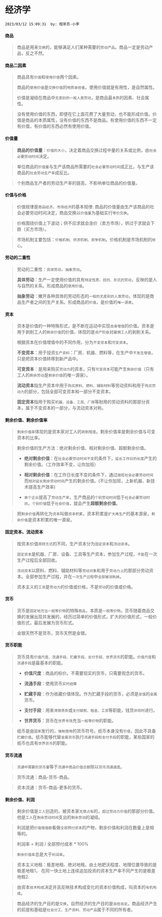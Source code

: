 # 经济学
`2023/03/12 15:09:31  by: 程序员·小李`

#### 商品

> 商品是用来`交换`的，能够满足人们某种需要的`劳动产品`。商品一定是劳动产品，反之不然。


#### 商品二因素

> 商品具有`价值`和`使用价值`两个因素。 
>
> 商品的`使用价值`是`交换价值`的`物质承担者`。使用价值就是有用性，是自然属性。
>
> 价值是凝结在商品中`无差别的一般人类劳动`，是商品最`本质`的因素、社会属性。

> 没有使用价值的东西，即便在它上面花费了大量劳动，也不能形成价值。价值是商品的本质属性，没有价值的东西不是商品。有使用价值的东西不一定有价值，有价值的东西必然有使用价值。


#### 价值量

> **商品的价值量**：`价值的大小`，决定着商品交换过程中量的关系或比例，由`社会必要劳动时间`决定。


> 单位商品的`价值量`与生产该商品所需要的`社会必要劳动时间`成正比，与生产该商品的`社会劳动生产率`成反比。


> 个别商品生产者的劳动生产率的提高，不影响单位商品的价值量。


#### 价值与价格

> 价值规律是`商品经济`、`市场经济`的基本规律: 商品的价值量由生产该商品的社会必要劳动时间决定，商品交换以`价值量`为基础实行`等价交换`。


> 价格围绕价值上下波动；供不应求就会涨价（卖方市场），供过于求就会下跌（买方市场）。


> 市场机制主要包括：`价格机制、供求机制、竞争机制`。价格机制是市场机制的`核心`。


#### 劳动的二重性

> 劳动的二重性：`具体劳动`、`抽象劳动`。
>
> **具体劳动**：生产一定使用价值的具有`特定性质、目的、形式的劳动`，反映的是人与自然的关系。形成商品的`使用价值`。
>
> **抽象劳动**：撇开各种具体的劳动形态的`一般的无差别的人类劳动`，体现的是商品生产者之间的生产关系。形成商品的`价值`，是价值的`唯一源泉`。


#### 资本

> 资本是价值的一种特殊形式，是不断在运动中实现`自身增值`的价值。资本是用于剥削工人的`剩余价值`的价值，体现的是`资产阶级`对`雇佣工人`的剥削关系。


> 根据资本在价值增值中的不同作用，分为`不变资本`和`可变资本`。
>
> **不变资本**：用于投资`生产资料`：厂房、机器、燃料等，在生产中`不发生增值`，只是把资本价值转移到新产品中。
>
> **可变资本**：是用来购买`劳动力`的资本，只有`可变资本`可能产生`剩余价值`（只有工人的`剩余劳动`是`剩余价值`的唯一源泉）。

> **流动资本**指生产资本中用于`购买原料、燃料、辅助材料`等劳动资料和用于`购买劳动力`的部分，包括全部可变资本和一部分不变资本。

>**固定资本**指用于购买`机器、设备、工具、厂房`等耐用的劳动资料的那部分资本，属于不变资本的一部分，与流动资本对称。


#### 剩余价值、剩余价值率

> `剩余价值率`体现的是资本家对工人的`剥削程度`。剩余价值率是剩余价值与可变资本的比率。


> 剩余价值的生产方法：绝对剩余价值、相对剩余价值、超额剩余价值。
>
> * **绝对剩余价值**：在`社会必要劳动时间不变`的条件下，`延长工作日的长度`产生的剩余价值。（工作效率不变，让你加班）
>
> * **相对剩余价值**：在工作日长度不变的条件下，通过`缩短社会必要劳动时间`而`相对延长剩余劳动时间`产生的剩余价值。(不让你加班，上新机器、新技术提高生产效率)
>
> * `单个企业`提高了`劳动生产率`，生产商品的`个别劳动时间`低于`社会必要劳动时间`，`个别价值`低于`社会价值`，就会产生**超额剩余价值**。


> 把`剩余价值`再转化为`资本`叫做`资本积累`，资本积累是`扩大再生产`的基本源泉，`剩余价值`是资本积累的唯一源泉。


#### 固定资本、流动资本

> 按资本价值`周转方式`的不同，生产资本分为`固定资本`和`流动资本`。
>
> `固定资本`是机器、厂房、设备、工具等生产资本，参加生产过程，`不能`在一次生产过程后全部回收。
>
> `流动资本`以原料、燃料、辅助材料等`劳动对象`和用于`劳动力上`的那部分劳动资本。全部参加生产过程，并在`一次生产过程`中`全部被消耗掉`。


> 资本主义的`工资`是`劳动力`的价值或价格，不是`劳动`的价值或价格。


#### 货币

> 货币是`固定地充当一般等价物`的特殊`商品`，本质是`一般等价物`。货币随着商品交换的发展出现并发展的，经历过简单的价值形式，扩大的价值形式，一般价值形式，最后发展为货币形式。


> 金银天然不是货币，货币天然是金银。


#### 货币职能

> 货币具有`价值尺度、流通手段、贮藏手段、支付手段、世界货币`的职能。`价值尺度`和`流通手段`是最基本的职能。
>
> * **价值尺度**：商品的标价。不需要现实的货币，只需要观念的货币。
>
> * **流通手段**：使用货币`实时结算`
>
> * **贮藏手段**：作为收藏价值体现。作为贮藏手段的货币，必须是`足值`的`金属`货币。
>
> * **支付手段**：用来`清偿债务`或`支付赋税、租金、工资`等职能，钱货`非同时`进行。
>
> * **世界货币**：货币在`世界市场`充当`一般等价物`的职能。


> 纸币是由`国家`发行的，`强制使用`的货币符号。纸币本身没有`价值`，因此不具备`贮藏价值`。纸币能够代替`金属货币`执行`流通手段和支付手段`的职能，某些国家的纸币也具有`世界货币`的职能。


#### 货币流通

> `流通中需要的货币量`等于`流通中商品价值总额`除以`货币流通速度`。


> 货币流通：商品-货币-商品。


> 资本流通：货币-商品-更多的货币。


#### 剩余价值、利润

> 剩余价值是`工人`创造的，被资本家`无偿占有`的，`超过劳动力价值`的那部分价值。他是`工人`在`剩余劳动时间`支出的`剩余劳动`的凝结。


> 利润是把`价值增值额`看做`全部预付资本`的产物，剩余价值和利润在数量上是相等的。
>
> 利润率 = 利润 / 全部预付成本 * 100%
>
> `剩余价值率`总是大于`利润率`。


> 资本主义地租：极差地租、绝对地租。由土地肥沃程度、地理位置导致的是极差地租1， 在同一快土地上连续追加投资的资本生产率不同产生的是极差地租2.


> 由资本`技术构成`决定并且反映技术构成变化的资本价值构成，叫资本的`有机构成`。


> 商品经济的生产目的是`交换`，自然经济的生产目的是`自给自足`。商品经济产生的前提和基础是`社会分工、生产资料、劳动产品`属于不同的所有者。